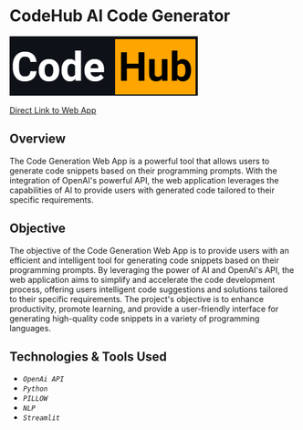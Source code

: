# CodeHub AI Code Generator
![Landing Page](https://github.com/Arya920/Code_Hub-AI-Code_Generator/blob/main/CodeHub%20Logo.png)

[Direct Link to Web App](https://codegenerationpy.streamlit.app/)

## Overview
The Code Generation Web App is a powerful tool that allows users to generate code snippets based on their programming prompts. With the integration of OpenAI's powerful API, the web application leverages the capabilities of AI to provide users with generated code tailored to their specific requirements.

## Objective
The objective of the Code Generation Web App is to provide users with an efficient and intelligent tool for generating code snippets based on their programming prompts. By leveraging the power of AI and OpenAI's API, the web application aims to simplify and accelerate the code development process, offering users intelligent code suggestions and solutions tailored to their specific requirements. The project's objective is to enhance productivity, promote learning, and provide a user-friendly interface for generating high-quality code snippets in a variety of programming languages.

## Technologies & Tools Used 
- *`OpenAi API`*
- *`Python`*
- *`PILLOW`*
- *`NLP`*
- *`Streamlit`*
